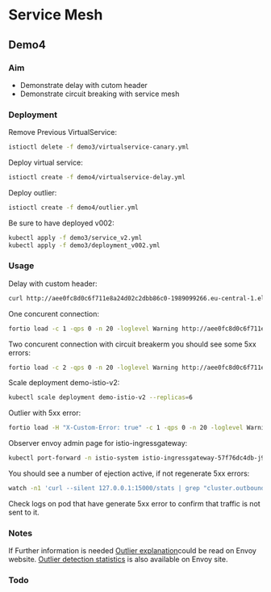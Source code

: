 # Service Mesh

## Demo4

### Aim

- Demonstrate delay with cutom header
- Demonstrate circuit breaking with service mesh

### Deployment

Remove Previous VirtualService:

```sh
istioctl delete -f demo3/virtualservice-canary.yml
```

Deploy virtual service:

```sh
istioctl create -f demo4/virtualservice-delay.yml
```

Deploy outlier:

```sh
istioctl create -f demo4/outlier.yml
```

Be sure to have deployed v002:

```sh
kubectl apply -f demo3/service_v2.yml
kubectl apply -f demo3/deployment_v002.yml
```

### Usage

Delay with custom header:

```sh
curl http://aee0fc8d0c6f711e8a24d02c2dbb86c0-1989099266.eu-central-1.elb.amazonaws.com/delay/ -vv --cookie "user=julien" -H "uri: /delay/"
```

One concurent connection:

```sh
fortio load -c 1 -qps 0 -n 20 -loglevel Warning http://aee0fc8d0c6f711e8a24d02c2dbb86c0-1989099266.eu-central-1.elb.amazonaws.com/outlier/healthz
```

Two concurent connection with circuit breakerm you should see some 5xx errors:

```sh
fortio load -c 2 -qps 0 -n 20 -loglevel Warning http://aee0fc8d0c6f711e8a24d02c2dbb86c0-1989099266.eu-central-1.elb.amazonaws.com/outlier/healthz
```

Scale deployment demo-istio-v2:

```sh
kubectl scale deployment demo-istio-v2 --replicas=6
```

Outlier with 5xx error:

```sh
fortio load -H "X-Custom-Error: true" -c 1 -qps 0 -n 20 -loglevel Warning http://aee0fc8d0c6f711e8a24d02c2dbb86c0-1989099266.eu-central-1.elb.amazonaws.com/outlier/healthz
```

Observer envoy admin page for istio-ingressgateway:

```sh
kubectl port-forward -n istio-system istio-ingressgateway-57f76dc4db-j9nwd 15000:15000
```

You should see a number of ejection active, if not regenerate 5xx errors:

```sh
watch -n1 'curl --silent 127.0.0.1:15000/stats | grep "cluster.outbound|80||demo-istio-v2.default.svc.cluster.local.outlier_detection.ejections_active"'
```

Check logs on pod that have generate 5xx error to confirm that traffic is not sent to it.

### Notes

If Further information is needed [Outlier explanation](https://www.envoyproxy.io/docs/envoy/latest/intro/arch_overview/outlier.html)could be read on Envoy website.
[Outlier detection statistics](https://www.envoyproxy.io/docs/envoy/latest/configuration/cluster_manager/cluster_stats#outlier-detection-statistics) is also available on Envoy site.

### Todo
